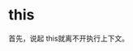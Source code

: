 # this

首先，说起 this就离不开执行上下文。

<!-- 在执行上下文中，我们了解到，在 **创建阶段**会发生三个行为，分别是：`创建词法环境`、`创建变量环境`，以及确定 `this值的绑定` -->

<!-- bind只生效一次 -->